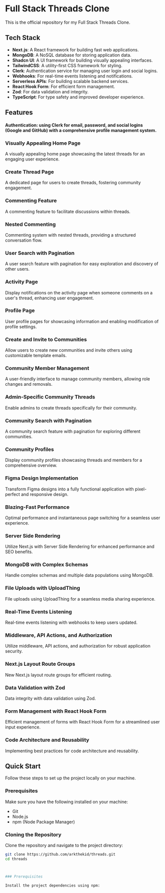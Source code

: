 # Full Stack Threads Clone

This is the official repository for my Full Stack Threads Clone.

## Tech Stack
- **Next.js**: A React framework for building fast web applications.
- **MongoDB**: A NoSQL database for storing application data.
- **Shadcn UI**: A UI framework for building visually appealing interfaces.
- **TailwindCSS**: A utility-first CSS framework for styling.
- **Clerk**: Authentication service for managing user login and social logins.
- **Webhooks**: For real-time events listening and notifications.
- **Serverless APIs**: For building scalable backend services.
- **React Hook Form**: For efficient form management.
- **Zod**: For data validation and integrity.
- **TypeScript**: For type safety and improved developer experience.

## Features

#### Authentication: using Clerk for email, password, and social logins (Google and GitHub) with a comprehensive profile management system.

### Visually Appealing Home Page
A visually appealing home page showcasing the latest threads for an engaging user experience.

### Create Thread Page
A dedicated page for users to create threads, fostering community engagement.

### Commenting Feature
A commenting feature to facilitate discussions within threads.

### Nested Commenting
Commenting system with nested threads, providing a structured conversation flow.

### User Search with Pagination
A user search feature with pagination for easy exploration and discovery of other users.

### Activity Page
Display notifications on the activity page when someone comments on a user's thread, enhancing user engagement.

### Profile Page
User profile pages for showcasing information and enabling modification of profile settings.

### Create and Invite to Communities
Allow users to create new communities and invite others using customizable template emails.

### Community Member Management
A user-friendly interface to manage community members, allowing role changes and removals.

### Admin-Specific Community Threads
Enable admins to create threads specifically for their community.

### Community Search with Pagination
A community search feature with pagination for exploring different communities.

### Community Profiles
Display community profiles showcasing threads and members for a comprehensive overview.

### Figma Design Implementation
Transform Figma designs into a fully functional application with pixel-perfect and responsive design.

### Blazing-Fast Performance
Optimal performance and instantaneous page switching for a seamless user experience.

### Server Side Rendering
Utilize Next.js with Server Side Rendering for enhanced performance and SEO benefits.

### MongoDB with Complex Schemas
Handle complex schemas and multiple data populations using MongoDB.

### File Uploads with UploadThing
File uploads using UploadThing for a seamless media sharing experience.

### Real-Time Events Listening
Real-time events listening with webhooks to keep users updated.

### Middleware, API Actions, and Authorization
Utilize middleware, API actions, and authorization for robust application security.

### Next.js Layout Route Groups
New Next.js layout route groups for efficient routing.

### Data Validation with Zod
Data integrity with data validation using Zod.

### Form Management with React Hook Form
Efficient management of forms with React Hook Form for a streamlined user input experience.

### Code Architecture and Reusability
Implementing best practices for code architecture and reusability.

## Quick Start

Follow these steps to set up the project locally on your machine.

### Prerequisites

Make sure you have the following installed on your machine:
- Git
- Node.js
- npm (Node Package Manager)

### Cloning the Repository

Clone the repository and navigate to the project directory:

```bash
git clone https://github.com/arkthekid/threads.git
cd threads



### Prerequisites

Install the project dependencies using npm:
